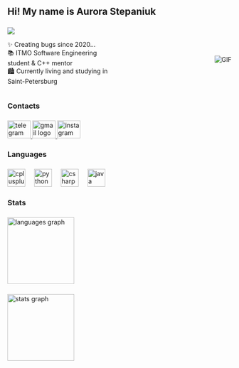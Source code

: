<h2 align="left">Hi! My name is Aurora Stepaniuk</h2>

###

<div style="display: flex; align-items: center; gap: 20px;">
  <div style="flex: 1;">
    <div align="left">
      <img src="https://visitor-badge.laobi.icu/badge?page_id=Rorikss.Rorikss&left_color=rebeccapurple&right_color=hotpink&left_text=Views" />
    </div>
    <p align="left">
      ✨ Creating bugs since 2020...<br>
      📚 ITMO Software Engineering student & C++ mentor<br>
      🏙 Currently living and studying in Saint-Petersburg
    </p>
  </div>
  <div style="flex: 1; text-align: right;">
    <img src="https://media4.giphy.com/media/v1.Y2lkPTc5MGI3NjExajF5NjZrNmhsYXJnMXB5Z3ByNHNra3I1bHFrcGNjNXBsamVzZmp0aCZlcD12MV9pbnRlcm5hbF9naWZfYnlfaWQmY3Q9Zw/kBa3lyXcK5pcOJDUkW/giphy.gif" alt="GIF" style="max-width: 100%; height: auto;">
  </div>
</div>

###

<h3 align="left">Contacts</h3>

###

<div align="left">
  <a href="https://t.me/Rorikss" target="_blank">
    <img src="https://raw.githubusercontent.com/maurodesouza/profile-readme-generator/master/src/assets/icons/social/telegram/default.svg" width="52" height="40" alt="telegram logo"  />
  </a>
  <a href="avanta.sae@gmail.com" target="_blank">
    <img src="https://raw.githubusercontent.com/maurodesouza/profile-readme-generator/master/src/assets/icons/social/gmail/default.svg" width="52" height="40" alt="gmail logo"  />
  </a>
  <a href="https://www.instagram.com/rorikss?igsh=MXNhNm92dzNwM3E1eA==" target="_blank">
    <img src="https://raw.githubusercontent.com/maurodesouza/profile-readme-generator/master/src/assets/icons/social/instagram/default.svg" width="52" height="40" alt="instagram logo"  />
  </a>
</div>

###

<h3 align="left">Languages</h3>

###

<div align="left">
  <img src="https://cdn.jsdelivr.net/gh/devicons/devicon/icons/cplusplus/cplusplus-original.svg" height="40" alt="cplusplus logo"  />
  <img width="12" />
  <img src="https://cdn.jsdelivr.net/gh/devicons/devicon/icons/python/python-original.svg" height="40" alt="python logo"  />
  <img width="12" />
  <img src="https://cdn.jsdelivr.net/gh/devicons/devicon/icons/csharp/csharp-original.svg" height="40" alt="csharp logo"  />
  <img width="12" />
  <img src="https://cdn.jsdelivr.net/gh/devicons/devicon/icons/java/java-original.svg" height="40" alt="java logo"  />
</div>

###

<h3 align="left">Stats</h3>

###

<div align="left">
  <picture>
    <source srcset="https://github-readme-stats.vercel.app/api/top-langs?username=Rorikss&locale=en&hide_title=false&layout=compact&card_width=320&langs_count=5&theme=github_dark&hide_border=true&order=2" media="(prefers-color-scheme: dark)">
    <source srcset="https://github-readme-stats.vercel.app/api/top-langs?username=Rorikss&locale=en&hide_title=false&layout=compact&card_width=320&langs_count=5&theme=buefy&hide_border=true&order=2" media="(prefers-color-scheme: light)">
    <img src="https://github-readme-stats.vercel.app/api/top-langs?username=Rorikss&locale=en&hide_title=false&layout=compact&card_width=320&langs_count=5&theme=default&hide_border=true&order=2" height="150" alt="languages graph">
  </picture>
</div>

###

<div align="left">
  <picture>
    <source srcset="https://github-readme-stats.vercel.app/api?username=Rorikss&hide_title=false&hide_rank=false&show_icons=true&include_all_commits=true&count_private=true&disable_animations=false&theme=github_dark&locale=en&hide_border=true&order=1" media="(prefers-color-scheme: dark)">
    <source srcset="https://github-readme-stats.vercel.app/api?username=Rorikss&hide_title=false&hide_rank=false&show_icons=true&include_all_commits=true&count_private=true&disable_animations=false&theme=buefy&locale=en&hide_border=true&order=1" media="(prefers-color-scheme: light)">
    <img src="https://github-readme-stats.vercel.app/api?username=Rorikss&hide_title=false&hide_rank=false&show_icons=true&include_all_commits=true&count_private=true&disable_animations=false&theme=default&locale=en&hide_border=true&order=1" height="150" alt="stats graph">
  </picture>
</div>


